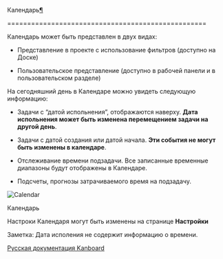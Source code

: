 Календарь[¶](#calendar "Ссылка на этот заголовок")

==================================================



Календарь может быть представлен в двух видах:



-   Представление в проекте с использование фильтров (доступно на Доске)



-   Пользовательское представление (доступно в рабочей панели и в пользовательском разделе)



На сегодняшний день в Календаре можно увидеть следующую информацию:



-   Задачи с “датой испольнения”, отображаются наверху. **Дата испольнения может быть изменена перемещением задачи на другой день**.



-   Задачи с датой создания или датой начала. **Эти события не могут быть изменены в календаре**.



-   Отслеживание времени подзадачи. Все записанные временные диапазоны будут отображены в Календаре.



-   Подсчеты, прогнозы затрачиваемого время на подзадачу.



![Calendar](https://kanboard.net/screenshots/documentation/calendar.png)



Календарь



Настроки Календаря могут быть изменены на странице **Настройки**



Заметка: Дата исполения не содержит информацию о времени.



 



 



 



 



 



 



[Русская документация Kanboard](http://kanboard.ru/doc/)

